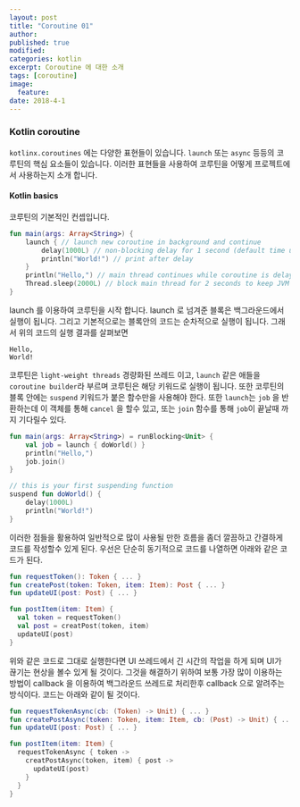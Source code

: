 ```yaml
---
layout: post
title: "Coroutine 01"
author:
published: true
modified:
categories: kotlin
excerpt: Coroutine 에 대한 소개
tags: [coroutine]
image:
  feature:
date: 2018-4-1
---
```


### Kotlin coroutine
`kotlinx.coroutines` 에는 다양한 표현들이 있습니다. `launch` 또는 `async` 등등의 코루틴의 핵심 요소들이 있습니다. 이러한 표현들을 사용하여 코루틴을 어떻게 프로젝트에서 사용하는지 소개 합니다.

#### Kotlin basics
코루틴의 기본적인 컨셉입니다.

``` kotlin
fun main(args: Array<String>) {
    launch { // launch new coroutine in background and continue
        delay(1000L) // non-blocking delay for 1 second (default time unit is ms)
        println("World!") // print after delay
    }
    println("Hello,") // main thread continues while coroutine is delayed
    Thread.sleep(2000L) // block main thread for 2 seconds to keep JVM alive
}
```
launch 를 이용하여 코루틴을 시작 합니다. launch 로 넘겨준 블록은 백그라운드에서 실행이 됩니다. 그리고 기본적으로는 블록안의 코드는 순차적으로 실행이 됩니다. 그래서 위의 코드의 실행 결과를 살펴보면 
```
Hello,
World!
```

코루틴은 `light-weight threads` 경량화된 쓰레드 이고, `launch` 같은 애들을 `coroutine builder`라 부르며 코루틴은 해당 키워드로 실행이 됩니다. 또한 코루틴의 블록 안에는 `suspend` 키워드가 붙은 함수만을 사용해야 한다. 또한 `launch`는 `job` 을 반환하는데 이 객체를 통해 `cancel` 을 할수 있고, 또는 `join` 함수를 통해 `job`이 끝날때 까지 기다릴수 있다.

``` kotlin
fun main(args: Array<String>) = runBlocking<Unit> {
    val job = launch { doWorld() }
    println("Hello,")
    job.join()
}

// this is your first suspending function
suspend fun doWorld() {
    delay(1000L)
    println("World!")
}
```


이러한 점들을 활용하여 일반적으로 많이 사용될 만한 흐름을 좀더 깔끔하고 간결하게 코드를 작성할수 있게 된다. 우선은 단순히 동기적으로 코드를 나열하면 아래와 같은 코드가 된다. 

``` kotlin
fun requestToken(): Token { ... }
fun createPost(token: Token, item: Item): Post { ... }
fun updateUI(post: Post) { ... }

fun postItem(item: Item) {
  val token = requestToken()
  val post = creatPost(token, item)
  updateUI(post)
}
```

위와 같은 코드로 그대로 실행한다면 UI 쓰레드에서 긴 시간의 작업을 하게 되며 UI가 끊기는 현상을 볼수 있게 될 것이다. 그것을 해결하기 위하여 보통 가장 많이 이용하는 방법이 callback 을 이용하여 백그라운드 쓰레드로 처리한후 callback 으로 알려주는 방식이다. 코드는 아래와 같이 될 것이다.

``` kotlin
fun requestTokenAsync(cb: (Token) -> Unit) { ... }
fun createPostAsync(token: Token, item: Item, cb: (Post) -> Unit) { ... }
fun updateUI(post: Post) { ... }

fun postItem(item: Item) {
  requestTokenAsync { token ->
    creatPostAsync(token, item) { post ->
      updateUI(post)
    }
  }
}
```



